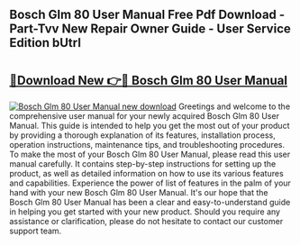 ## Bosch Glm 80 User Manual Free Pdf Download - Part-Tvv New Repair Owner Guide - User Service Edition bUtrl

# <h2><a href="http://cf24871.oget.top/?id=Bosch+Glm+80+User+Manual">🔗Download New 👉🔴 Bosch Glm 80 User Manual</a></h2>

[![Bosch Glm 80 User Manual new download](https://i.imgur.com/5g1atiW.png)](http://cf24871.oget.top/?id=Bosch+Glm+80+User+Manual)
Greetings and welcome to the comprehensive user manual for your newly acquired Bosch Glm 80 User Manual. This guide is intended to help you get the most out of your product by providing a thorough explanation of its features, installation process, operation instructions, maintenance tips, and troubleshooting procedures. To make the most of your Bosch Glm 80 User Manual, please read this user manual carefully. It contains step-by-step instructions for setting up the product, as well as detailed information on how to use its various features and capabilities. Experience the power of list of features in the palm of your hand with your new Bosch Glm 80 User Manual. It's our hope that the Bosch Glm 80 User Manual has been a clear and easy-to-understand guide in helping you get started with your new product. Should you require any assistance or clarification, please do not hesitate to contact our customer support team.
